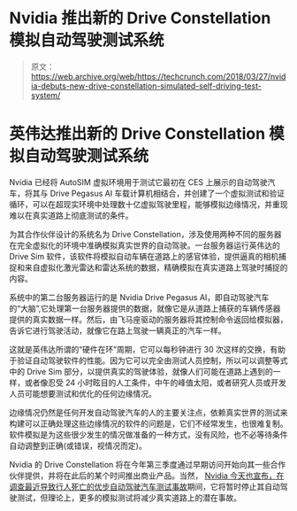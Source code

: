 # Nvidia 推出新的 Drive Constellation 模拟自动驾驶测试系统

> 原文：<https://web.archive.org/web/https://techcrunch.com/2018/03/27/nvidia-debuts-new-drive-constellation-simulated-self-driving-test-system/>

# 英伟达推出新的 Drive Constellation 模拟自动驾驶测试系统

Nvidia 已经将 AutoSIM 虚拟环境用于测试它最初在 CES 上展示的自动驾驶汽车，将其与 Drive Pegasus AI 车载计算机相结合，并创建了一个虚拟测试和验证循环，可以在超现实环境中处理数十亿虚拟驾驶里程，能够模拟边缘情况，并重现难以在真实道路上彻底测试的条件。

为其合作伙伴设计的系统名为 Drive Constellation，涉及使用两种不同的服务器在完全虚拟化的环境中准确模拟真实世界的自动驾驶。一台服务器运行英伟达的 Drive Sim 软件，该软件将模拟自动车辆在道路上的感官体验，提供逼真的相机捕捉和来自虚拟化激光雷达和雷达系统的数据，精确模拟在真实道路上驾驶时捕捉的内容。

系统中的第二台服务器运行的是 Nvidia Drive Pegasus AI，即自动驾驶汽车的“大脑”,它处理第一台服务器提供的数据，就像它是从道路上捕获的车辆传感器提供的真实数据一样。然后，由飞马座驱动的服务器将其控制命令返回给模拟器，告诉它进行驾驶活动，就像它在路上驾驶一辆真正的汽车一样。

这就是英伟达所谓的“硬件在环”周期，它可以每秒钟进行 30 次这样的交换，有助于验证自动驾驶软件的性能。因为它可以完全由测试人员控制，所以可以调整等式中的 Drive Sim 部分，以提供真实的驾驶体验，就像人们可能在道路上遇到的一样，或者像忍受 24 小时眩目的人工条件，中午的峰值太阳，或者研究人员或开发人员可能想要测试和优化的任何边缘情况。

边缘情况仍然是任何开发自动驾驶汽车的人的主要关注点，依赖真实世界的测试来构建可以正确处理这些边缘情况的软件的问题是，它们不经常发生，也很难复制。软件模拟是为这些很少发生的情况做准备的一种方式，没有风险，也不必等待条件自动调整到正确(或错误，视情况而定)。

Nvidia 的 Drive Constellation 将在今年第三季度通过早期访问开始向其一些合作伙伴提供，并将在此后的某个时间推出商业产品。当然， [Nvidia 今天也宣布，在调查最近导致行人死亡的](https://web.archive.org/web/20230317220124/https://techcrunch.com/2018/03/27/nvidia-reportedly-suspending-all-autonomous-vehicle-testing/)[优步自动驾驶汽车测试事故](https://web.archive.org/web/20230317220124/https://techcrunch.com/2018/03/19/uber-self-driving-test-car-involved-in-accident-resulting-in-pedestrian-death/)期间，它将暂时停止其自动驾驶测试，但理论上，更多的模拟测试将减少真实道路上的潜在事故。